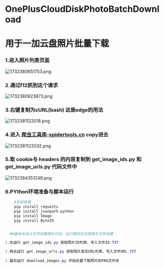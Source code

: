# OnePlusCloudDiskPhotoBatchDownload

# 用于一加云盘照片批量下载


### 1.进入照片列表页面

![1732380651753.png](https://github.com/MoomasMan/OnePlusCloudDiskPhotoBatchDownload/tree/main/IMG/1732380651753.png)

### 2.通过f12抓到这个请求

![1732380923873.png](https://github.com/MoomasMan/OnePlusCloudDiskPhotoBatchDownload/tree/main/IMG/1732380923873.png)


### 3.右键复制为cURL(bash) 这是edge的用法

![1732381122018.png](https://github.com/MoomasMan/OnePlusCloudDiskPhotoBatchDownload/tree/main/IMG/1732381122018.png)

### 4.进入 [爬虫工具库-spidertools.cn](https://spidertools.cn/#/curl2Request) copy进去 

![1732381122032.png](https://github.com/MoomasMan/OnePlusCloudDiskPhotoBatchDownload/tree/main/IMG/1732381122032.png)

### 5.取 cookie与 headers 的内容复制到 get_image_ids.py 和 get_image_urls.py 代码文件中 

![1732384351249.png](https://github.com/MoomasMan/OnePlusCloudDiskPhotoBatchDownload/tree/main/IMG/1732384351249.png)

### 6.PYthon环境准备与脚本运行

```powershell
	#安装依赖
	pip install requests
	pip install jsonpath-python
	pip install Image
	pip install ByteIO


  ##脚本未设计文件创建相关代码，运行脚本时注意相关文件创建

1.先运行 get_image_ids.py 获取照片ID列表，写入文件ID.TXT

2.再去运行 get_image_urls.py 获取照片真实URL列表，写入文件URL.TXT
    
3.最后运行 download_images.py 开始批量下载照片到PNG文件夹

